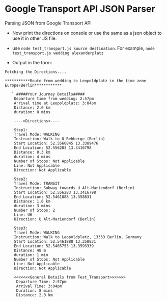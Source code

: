 # Google Transport API JSON Parser
Parsing JSON from Google Transport API

* Now print the directions on console or use the same as a json object to use it in other JS file.

* use `node test_transport.js source destination`. For example, `node test_transport.js wedding alexanderplatz`

* Output in the form:

`Fetching the Directions....`

`***********Route from wedding to Leopoldplatz in the time zone Europe/Berlin************`

       ` #####Your Journey Details#####
        Departure time from wedding: 2:57pm
        Arrival time at Leopoldplatz: 3:04pm
        Distance: 2.0 km
        duration: 8 mins

        ---->Directions<----

        Step1:
        Travel Mode: WALKING
        Instruction: Walk to U Rehberge (Berlin)
        Start Location: 52.5560845 13.3389476
        End Location: 52.556283 13.3416798
        Distance: 0.3 km
        duration: 4 mins
        Number of Stops: Not Applicable
        Line: Not Applicable
        Direction: Not Applicable

        Step2:
        Travel Mode: TRANSIT
        Instruction: Subway towards U Alt-Mariendorf (Berlin)
        Start Location: 52.556283 13.3416798
        End Location: 52.5461888 13.358831
        Distance: 1.6 km
        duration: 3 mins
        Number of Stops: 2
        Line: U6
        Direction: U Alt-Mariendorf (Berlin)

        Step3:
        Travel Mode: WALKING
        Instruction: Walk to Leopoldplatz, 13353 Berlin, Germany
        Start Location: 52.5461888 13.358831
        End Location: 52.5465753 13.3593339
        Distance: 48 m
        duration: 1 min
        Number of Stops: Not Applicable
        Line: Not Applicable
        Direction: Not Applicable

        <<<<<<<General Details from Test_Transport>>>>>>>
         Departure Time: 2:57pm
         Arrival Time: 3:04pm`
         Duration: 8 mins
         Distance: 2.0 km
